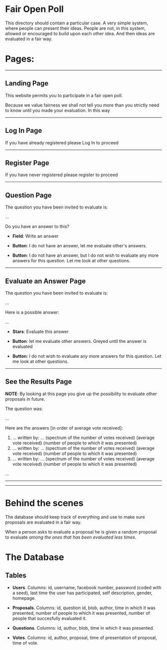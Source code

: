 # Fair Open Poll

This directory should contain a particular case. A very simple system, where people can present their ideas. People are not, in this system, allowed or encouraged to build upon each other idea. And then ideas are evaluated in a fair way.

# Pages:

---

## Landing Page
This website permits you to participate in a fair open poll.

Because we value fairness we shall not tell you more than you strictly need to know until you made your evaluation. In this way 

---
## Log In Page

If you have already registered please Log In to proceed

---
## Register Page

If you have never registered please register to proceed

---
## Question Page

The question you have been invited to evaluate is:

...

Do you have an answer to this?

* **Field**: Write an answer

* **Button**: I do not have an answer, let me evaluate other's answers.

* **Button**: I do not have an answer, but I do not wish to evaluate any more answers for this question. Let me look at other questions.

---
## Evaluate an Answer Page

The question you have been invited to evaluate is:

...

Here is a possible answer:

...


* **Stars**: Evaluate this answer

* **Button**: let me evaluate other answers. Greyed until the answer is evaluated

* **Button**: I do not wish to evaluate any more answers for this question. Let me look at other questions.

---
## See the Results Page

**NOTE**: By looking at this page you give up the possibility to evaluate other proposals in future.


The question was:

...

Here are the answers [in order of average vote received]:

1. ... written by: ... (spectrum of the number of votes received) (average vote received) (number of people to which it was presented)
2. ... written by: ... (spectrum of the number of votes received) (average vote received) (number of people to which it was presented)
3. ... written by: ... (spectrum of the number of votes received) (average vote received) (number of people to which it was presented)


...

---
---

# Behind the scenes

The database should keep track of everything and use to make sure proposals are evaluated in a fair way.

When a person asks to evaluate a proposal he is given a random proposal to evaluate *among the ones that has been evaluated less times*.


# The Database

## Tables

* **Users**. Columns: id, username, facebook number, password (coded with a seed), last time the user has participated, self description, gender, homepage.

* **Proposals**. Columns: id, question id, blob, author, time in which it was presented, number of people to which it was presented, number of people that succesfully evaluated it.

* **Questions**. Columns: id, author, blob, time in which it was presented.

* **Votes**. Columns: id, author, proposal, time of presentation of proposal, time of vote.




















